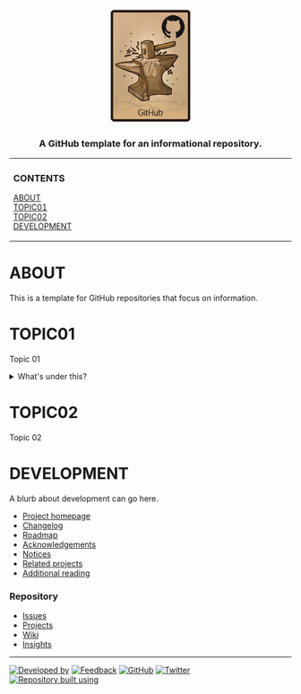 <!--
  project-templates 201024
  project-templates-github-informational-repository-template 201024
-->

<h3 align="center">

  <img src="repository-data/image/logo/github-repository-templates-logo-142x225.png" alt="GitHub Repository Templates repository logo" width="142">
  <br>
  A GitHub template for an informational repository.
  <br>

</h3>

<!-- NOTE: The HTML indentations have to stay this way to work. -->
<table>
<tr>
<td img src="repository-data/image/document/readme/spacer.png" alt="blank-spacer" width="1000" height="1">

  ### CONTENTS
  [ABOUT](#about)<br>
  [TOPIC01](#topic01)<br>
  [TOPIC02](#topic02)<br>
  [DEVELOPMENT](#development)<br>
  
</td>
</tr>
</table>

<!-- About this repository -->
# ABOUT
This is a template for GitHub repositories that focus on information.

# TOPIC01
Topic 01

<details>
<summary>What's under this?</summary>
Some stuff!

* Like this...
* ...or this

</details>

# TOPIC02
Topic 02

# DEVELOPMENT
A blurb about development can go here.

* [Project homepage](https://github.com/github-account/repository-name)
* [Changelog](repository-data/doc/changelog.md)
* [Roadmap](repository-data/doc/roadmap.md)
* [Acknowledgements](repository-data/doc/acknowledgements.md)
* [Notices](repository-data/doc/third-party-notices.md)
* [Related projects](repository-data/doc/related-projects.md)
* [Additional reading](repository-data/doc/additional-reading.md)

### Repository
* [Issues](https://github.com/github-account/repository-name/issues)
* [Projects](https://github.com/github-account/repository-name/projects)
* [Wiki](https://github.com/github-account/repository-name/wiki)
* [Insights](https://github.com/github-account/repository-name/pulse)

***

<!-- DEVELOPMENT FOOTER -->
[![Developed by](https://img.shields.io/badge/developed%20by-a%20pretty%20cool%20program-17806D.svg)](https://aprettycoolprogram.com)&nbsp;[![Feedback](https://img.shields.io/badge/feedback@aprettycoolprogram.com-17806D.svg)](mailto:feedback@aprettycoolprogram.com)&nbsp;[![GitHub](https://img.shields.io/github/followers/aprettycoolprogram.svg?label=GitHub&style=social)](https://github.com/aprettycoolprogram)&nbsp;[![Twitter](https://img.shields.io/twitter/follow/aprettycoolprog.svg?label=Twitter&style=social)](https://twitter.com/aprettycoolprog)&nbsp;<br>
[![Repository built using](https://img.shields.io/badge/repository%20built%20using-a%20pretty%20cool%20repository%20template-17806D.svg)](https://github.com/APrettyCoolProgram/repository-template/tree/master)
